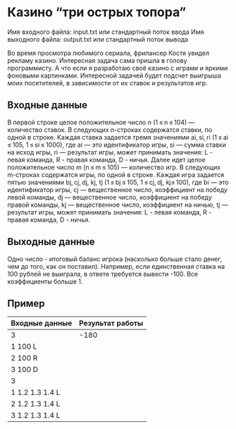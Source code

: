 # Казино “три острых топора”
Имя входного файла:	input.txt или стандартный поток ввода
Имя выходного файла: output.txt или стандартный поток вывода

Во время просмотра любимого сериала, фрилансер Костя увидел рекламу казино. Интересная задача сама пришла в голову программисту. А что если я разработаю своё казино с играми и яркими фоновыми картинками. Интересной задачей будет подсчет выигрыша моих посетителей, в зависимости от их ставок и результатов игр.

## Входные данные
В первой строке целое положительное число n (1 ≤ n ≤ 104) — количество ставок.
В следующих n-строках содержатся ставки, по одной в строке. Каждая ставка задается тремя значениями ai, si, ri (1 ≤ ai ≤ 105, 1 ≤ si ≤ 1000), где ai — это идентификатор игры, si — сумма ставки на исход игры, ri — результат игры, может принимать значения: L - левая команда, R - правая команда, D - ничья.
Далее идет целое положительное число m (n ≤ m ≤ 105) — количество игр.
В следующих m-строках содержатся игры, по одной в строке. Каждая игра задается пятью значениями bj, cj, dj, kj, tj (1 ≤ bj ≤ 105, 1 ≤ cj, dj, kj≤ 100), где bi — это идентификатор игры, cj — вещественное число, коэффициент на победу левой команды, dj — вещественное число, коэффициент на победу правой команды, kj — вещественное число, коэффициент на ничью, tj — результат игры, может принимать значения: L - левая команда, R - правая команда, D - ничья.

## Выходные данные
Одно число - итоговый баланс игрока (насколько больше стало денег, чем до того, как он поставил). Например, если единственная ставка на 100 рублей не выиграла, в ответе требуется вывести -100. Все коэффициенты больше 1.

## Пример
Входные данные |  Результат работы 
---------------|-----------------
3 | -180
1 100 L |
2 100 R |
3 100 D |
3 |
1 1.2 1.3 1.4 L |
2 1.2 1.3 1.4 L |
3 1.2 1.3 1.4 L |
